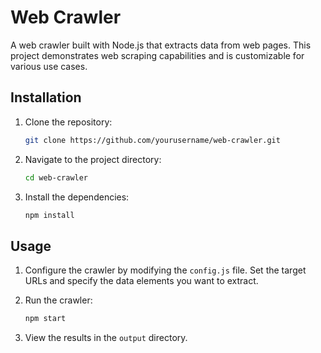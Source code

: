 # Web Crawler

A web crawler built with Node.js that extracts data from web pages. This project demonstrates web scraping capabilities and is customizable for various use cases.


## Installation

1. Clone the repository:

    ```bash
    git clone https://github.com/yourusername/web-crawler.git
    ```

2. Navigate to the project directory:

    ```bash
    cd web-crawler
    ```

3. Install the dependencies:

    ```bash
    npm install
    ```

## Usage

1. Configure the crawler by modifying the `config.js` file. Set the target URLs and specify the data elements you want to extract.

2. Run the crawler:

    ```bash
    npm start
    ```

3. View the results in the `output` directory.

